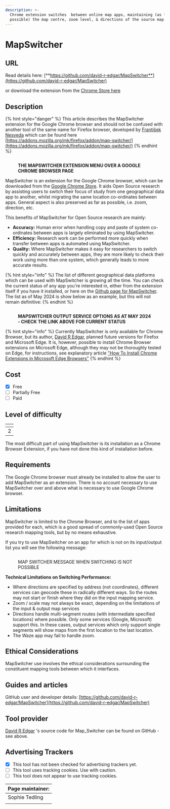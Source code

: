 ```yaml
---
description: >-
  Chrome extension switches  between online map apps, maintaining (as far as
  possible) the map centre, zoom level, & directions of the source map.
---
```


# MapSwitcher

## URL

Read details here: [**https://github.com/david-r-edgar/MapSwitcher**](https://github.com/david-r-edgar/MapSwitcher)

or download the extension from the [Chrome Store here](https://chrome.google.com/webstore/detail/map-switcher/fanpjcbgdinjeknjikpfnldfpnnpkelb)

## Description

{% hint style="danger" %}
This article describes the MapSwitcher extension for the Google Chrome browser and should not be confused with another tool of the same name for Firefox browser, developed by [František Nesveda](https://addons.mozilla.org/mk/firefox/user/15224571/) which can be found here [https://addons.mozilla.org/mk/firefox/addon/map-switcher/](https://addons.mozilla.org/mk/firefox/addon/map-switcher/)
{% endhint %}

<figure><img src=".gitbook/assets/mapSwitcherScreenshot16thFeb.png" alt=""><figcaption><p><strong>THE MAPSWITCHER EXTENSION MENU OVER A GOOGLE CHROME BROWSER PAGE</strong></p></figcaption></figure>

MapSwitcher is an extension for the Google Chrome browser, which can be downloaded from the [Google Chrome Store](https://app.gitbook.com/o/WQpOq5ZFue4N6m65QCJq/s/wj16aeUeCQ32BThaGKHz/). It aids Open Source research by assisting users to switch their focus of study from one geographical data app to another, whilst migrating the same location co-ordinates between apps. General aspect is also preserved as far as possible, i.e. zoom, direction, etc.

This benefits of MapSwitcher for Open Source research are mainly:

* **Accuracy:** Human error when handling copy and paste of system co-ordinates between apps is largely eliminated by using MapSwitcher.
* **Efficiency:** Research work can be performed more quickly when transfer between apps is automated using MapSwitcher.
* **Quality:** Where MapSwitcher makes it easy for researchers to switch quickly and accurately between apps, they are more likely to check their work using more than one system, which generally leads to more accurate results.

{% hint style="info" %}
The list of different geographical data platforms which can be used with MapSwitcher is growing all the time. You can check the current status of any app you're interested in, either from the extension itself if you have it installed, or here on the [Github page for MapSwitcher](https://github.com/david-r-edgar/MapSwitcher). The list as of May 2024 is show below as an example, but this will not remain definitive:
{% endhint %}

<figure><img src=".gitbook/assets/ListofCompatible.jpg" alt=""><figcaption><p><strong>MAPSWITCHER OUTPUT SERVICE OPTIONS AS AT MAY 2024 - CHECK THE LINK ABOVE FOR CURRENT STATUS</strong></p></figcaption></figure>

{% hint style="info" %}
Currently MapSwitcher is only available for Chrome Browser, but its author, [David R Edgar](https://david-r-edgar.uk/projects.php), planned future versions for Firefox and Microsoft Edge. It is, however, possible to install Chrome Browser extensions on Microsoft Edge, although they may not be thoroughly tested on Edge, for instructions, see explanatory article ["How To Install Chrome Extensions in Microsoft Edge Browsers"](https://medium.com/@mariusbongarts/how-to-install-chrome-extensions-in-microsoft-edge-browsers-65914eb61d6)
{% endhint %}

## Cost

* [x] Free
* [ ] Partially Free
* [ ] Paid

## Level of difficulty

<table><thead><tr><th data-type="rating" data-max="5"></th></tr></thead><tbody><tr><td>2</td></tr></tbody></table>

The most difficult part of using MapSwitcher is its installation as a Chrome Browser Extension, if you have not done this kind of installation before.

## Requirements

The Google Chrome browser must already be installed to allow the user to add MapSwitcher as an extension. There is no account necessary to use MapSwitcher over and above what is necessary to use Google Chrome browser.

## Limitations

MapSwitcher is limited to the Chrome Browser, and to the list of apps provided for each, which is a good spread of commonly-used Open Source research mapping tools, but by no means exhaustive.

If you try to use MapSwitcher on an app for which is not on its input/output list you will see the following message:

<figure><img src=".gitbook/assets/image.png" alt=""><figcaption><p>MAP SWITCHER MESSAGE WHEN SWITCHING IS NOT POSSIBLE</p></figcaption></figure>

**Technical Limitations on Switching Performance:**

* Where directions are specified by address (not coordinates), different services can geocode these in radically different ways. So the routes may not start or finish where they did on the input mapping service.
* Zoom / scale may not always be exact, depending on the limitations of the input & output map services
* Directions handle multi-segment routes (with intermediate specified locations) where possible. Only some services (Google, Microsoft) support this. In these cases, output services which only support single segments will show maps from the first location to the last location.
* The Waze app may fail to handle zoom.

## Ethical Considerations

MapSwitcher use involves the ethical considerations surrounding the constituent mapping tools between which it interfaces.

## Guides and articles

GitHub user and developer details: [https://github.com/david-r-edgar/MapSwitcher](https://github.com/david-r-edgar/MapSwitcher)

## Tool provider

[David R Edgar](https://david-r-edgar.uk/projects.php) 's source code for Map\_Switcher can be found on GitHub - see above.

## Advertising Trackers

* [x] This tool has not been checked for advertising trackers yet.
* [ ] This tool uses tracking cookies. Use with caution.
* [ ] This tool does not appear to use tracking cookies.

| Page maintainer: |
| ---------------- |
| Sophie Tedling   |
|                  |
